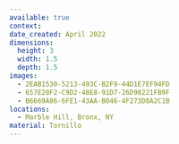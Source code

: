 ```yaml
---
available: true
context:
date_created: April 2022
dimensions:
  height: 3
  width: 1.5
  depth: 1.5
images:
  - 2EAB1530-5213-493C-B2F9-44D1E7EF94FD
  - 657E20F2-C9D2-48E8-91D7-26D98221FB9F
  - B6669A86-6FE1-43AA-B046-4F273D8A2C1B
locations:
  - Marble Hill, Bronx, NY
material: Tornillo
---
```

